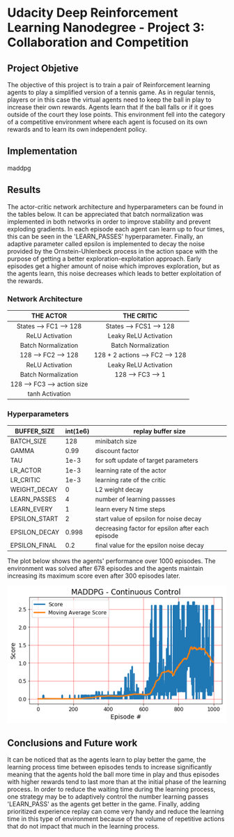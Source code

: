 # Udacity Deep Reinforcement Learning Nanodegree - Project 3: Collaboration and Competition

## Project Objetive

The objective of this project is to train a pair of Reinforcement learning agents to play a simplified version of a tennis game. As in regular tennis, players or in this case the virtual agents need to keep the ball in play to increase their own rewards. Agents learn that if the ball falls or if it goes outside of the court they lose points. This environment fell into the category of a competitive environment where each agent is focused on its own rewards and to learn its own independent policy. 

## Implementation 

maddpg 



## Results

The actor-critic network architecture and hyperparameters can be found in the tables below. It can be appreciated that batch normalization was implemented in both networks in order to improve stability and prevent exploding gradients. In each episode each agent can learn up to four times, this can be seen in the 'LEARN_PASSES' hyperparameter. Finally, an adaptive parameter called epsilon is implemented to decay the noise provided by the Ornstein-Uhlenbeck process in the action space with the purpose of getting a better exploration-exploitation approach. Early episodes get a higher amount of noise which improves exploration, but as the agents learn, this noise decreases which leads to better exploitation of the rewards. 

### Network Architecture


|        THE ACTOR       |            THE CRITIC           |
|:----------------------:|:-------------------------------:|
| States --> FC1 --> 128 |     States --> FCS1 --> 128     |
|     ReLU Activation    |      Leaky ReLU Activation      |
|   Batch Normalization  |       Batch Normalization       |
|   128 --> FC2 --> 128  | 128 + 2 actions --> FC2 --> 128 |
|     ReLU Activation    |     Leaky ReLU Activation       |
|   Batch Normalization  |        128 --> FC3 --> 1        |
|128 --> FC3 --> action size|                              |
|     tanh Activation    |                                 |


### Hyperparameters


| BUFFER_SIZE  | int(1e6) | replay buffer size                   |
|--------------|----------|--------------------------------------|
| BATCH_SIZE   | 128      | minibatch size                       |
| GAMMA        | 0.99     | discount factor                      |
| TAU          | 1e-3     | for soft update of target parameters |
| LR_ACTOR     | 1e-3     | learning rate of the actor           |
| LR_CRITIC    | 1e-3     | learning rate of the critic          |
| WEIGHT_DECAY | 0        | L2 weight decay                      |
| LEARN_PASSES | 4       | number of learning passses           |
| LEARN_EVERY  | 1       | learn every N time steps             |
| EPSILON_START | 2        |          start value of epsilon for noise decay            |
| EPSILON_DECAY | 0.998       |     decreasing factor for epsilon after each episode       |
| EPSILON_FINAL  | 0.2       |       final value for the epsilon noise decay       |


The plot below shows the agents' performance over 1000 episodes. The environment was solved after 678 episodes and the agents maintain increasing its maximum score even after 300 episodes later.

![Solution 1](https://github.com/Atrach/Deep_Reinforcement_Learning_Udacity/blob/master/Project3/MADDPG/maddpg_scores.png)

## Conclusions and Future work

It can be noticed that as the agents learn to play better the game, the learning process time between episodes tends to increase significantly meaning that the agents hold the ball more time in play and thus episodes with higher rewards tend to last more than at the initial phase of the learning process.
In order to reduce the waiting time during the learning process, one strategy may be to adaptively control the number learning passes 'LEARN_PASS' as the agents get better in the game. Finally, adding prioritized experience replay can come very handy and reduce the learning time in this type of environment because of the volume of repetitive actions that do not impact that much in the learning process.
